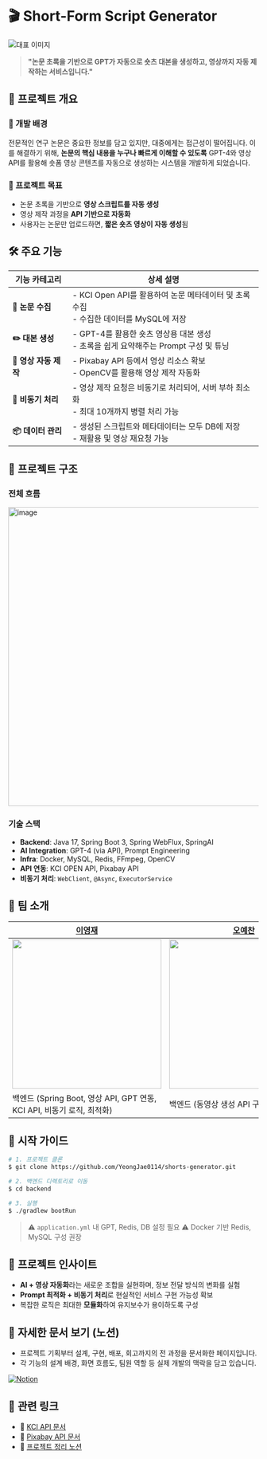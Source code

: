 # 🎬 Short-Form Script Generator

![대표 이미지](https://github.com/user-attachments/assets/4c68c44b-7a3e-4281-8532-00bb74675c96)

> **"논문 초록을 기반으로 GPT가 자동으로 숏츠 대본을 생성하고, 영상까지 자동 제작하는 서비스입니다."**

## 🚀 프로젝트 개요

### 📌 개발 배경

전문적인 연구 논문은 중요한 정보를 담고 있지만, 대중에게는 접근성이 떨어집니다.
이를 해결하기 위해, **논문의 핵심 내용을 누구나 빠르게 이해할 수 있도록**
GPT-4와 영상 API를 활용해 숏폼 영상 콘텐츠를 자동으로 생성하는 시스템을 개발하게 되었습니다.

### 🎯 프로젝트 목표

* 논문 초록을 기반으로 **영상 스크립트를 자동 생성**
* 영상 제작 과정을 **API 기반으로 자동화**
* 사용자는 논문만 업로드하면, **짧은 숏츠 영상이 자동 생성**됨


## 🛠 주요 기능

| 기능 카테고리         | 상세 설명                                                         |
| --------------- | ------------------------------------------------------------- |
| **📜 논문 수집**    | - KCI Open API를 활용하여 논문 메타데이터 및 초록 수집<br>- 수집한 데이터를 MySQL에 저장 |
| **✏️ 대본 생성**    | - GPT-4를 활용한 숏츠 영상용 대본 생성<br>- 초록을 쉽게 요약해주는 Prompt 구성 및 튜닝    |
| **🎥 영상 자동 제작** | - Pixabay API 등에서 영상 리소스 확보<br>- OpenCV를 활용해 영상 제작 자동화        |
| **🔄 비동기 처리**   | - 영상 제작 요청은 비동기로 처리되어, 서버 부하 최소화<br>- 최대 10개까지 병렬 처리 가능       |
| **📦 데이터 관리**   | - 생성된 스크립트와 메타데이터는 모두 DB에 저장<br>- 재활용 및 영상 재요청 가능             |


## 🧩 프로젝트 구조

### 전체 흐름
<img width="600" alt="image" src="https://github.com/user-attachments/assets/b3a78317-874a-4787-a43f-245c56b27783" />

### 기술 스택
* **Backend**: Java 17, Spring Boot 3, Spring WebFlux, SpringAI
* **AI Integration**: GPT-4 (via API), Prompt Engineering
* **Infra**: Docker, MySQL, Redis, FFmpeg, OpenCV
* **API 연동**: KCI OPEN API, Pixabay API
* **비동기 처리**: `WebClient`, `@Async`, `ExecutorService`


## 👥 팀 소개

| [이영재](https://github.com/YeongJae0114)                  | [오예찬](https://github.com/happy-yeachan)                |
| -------------------------------------- | ------------------------------------------------------ |
| <img src="https://github.com/YeongJae0114.png" width="300">   | <img src="https://github.com/happy-yeachan.png" width="300"> |
| 백엔드 (Spring Boot, 영상 API, GPT 연동, </br> KCI API, 비동기 로직, 최적화) | 백엔드 (동영상 생성 API 구현)                                    |


## 📁 시작 가이드

```bash
# 1. 프로젝트 클론
$ git clone https://github.com/YeongJae0114/shorts-generator.git

# 2. 백엔드 디렉토리로 이동
$ cd backend

# 3. 실행
$ ./gradlew bootRun
```

> ⚠️ `application.yml` 내 GPT, Redis, DB 설정 필요
> ⚠️ Docker 기반 Redis, MySQL 구성 권장


## 🧠 프로젝트 인사이트
* **AI + 영상 자동화**라는 새로운 조합을 실현하며, 정보 전달 방식의 변화를 실험
* **Prompt 최적화 + 비동기 처리**로 현실적인 서비스 구현 가능성 확보
* 복잡한 로직은 최대한 **모듈화**하여 유지보수가 용이하도록 구성

## 📘 자세한 문서 보기 (노션)
- 프로젝트 기획부터 설계, 구현, 배포, 회고까지의 전 과정을 문서화한 페이지입니다.
- 각 기능의 설계 배경, 화면 흐름도, 팀원 역할 등 실제 개발의 맥락을 담고 있습니다.

[![Notion](https://img.shields.io/badge/Archive-Notion-000000?logo=notion&logoColor=white)](https://lopsided-stallion-c16.notion.site/1cdc94c8d6d180839392cedced75d68d?pvs=4)

## 📎 관련 링크
* 🔗 [KCI API 문서](https://www.kci.go.kr/kciportal/po/openapi/openApiMain.kci)
* 🔗 [Pixabay API 문서](https://pixabay.com/api/docs/)
* 🔗 [프로젝트 정리 노션](https://lopsided-stallion-c16.notion.site/shorts-generator-overview)
